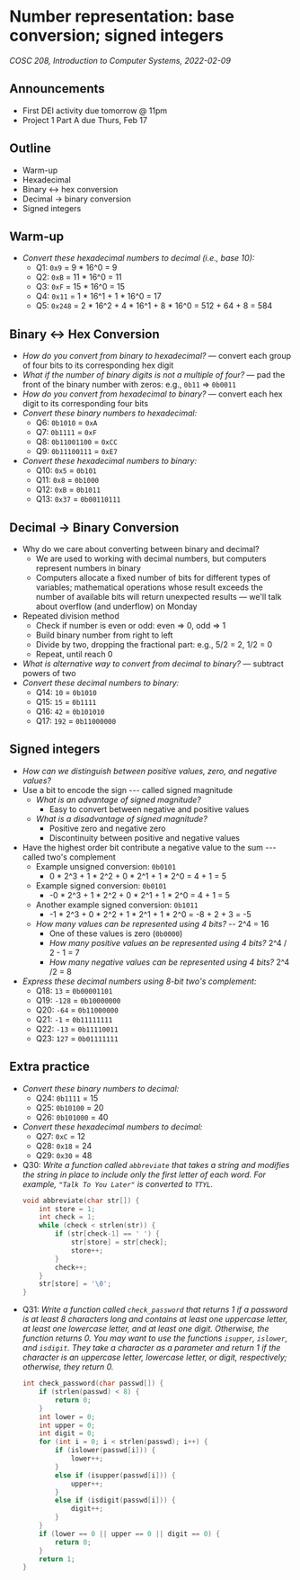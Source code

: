 # Number representation: base conversion; signed integers
_COSC 208, Introduction to Computer Systems, 2022-02-09_

## Announcements
* First DEI activity due tomorrow @ 11pm
* Project 1 Part A due Thurs, Feb 17

## Outline
* Warm-up
* Hexadecimal
* Binary <-> hex conversion
* Decimal -> binary conversion
* Signed integers

## Warm-up
* _Convert these hexadecimal numbers to decimal (i.e., base 10):_
    * Q1: `0x9` = 9 * 16^0 = 9
    * Q2: `0xB` = 11 * 16^0 = 11
    * Q3: `0xF` = 15 * 16^0 = 15
    * Q4: `0x11` = 1 * 16^1 + 1 * 16^0 = 17
    * Q5: `0x248` = 2 * 16^2 + 4 * 16^1 + 8 * 16^0 = 512 + 64 + 8 = 584

## Binary <-> Hex Conversion
* _How do you convert from binary to hexadecimal?_ — convert each group of four bits to its corresponding hex digit
* _What if the number of binary digits is not a multiple of four?_ — pad the front of the binary number with zeros: e.g., `0b11` => `0b0011`
* _How do you convert from hexadecimal to binary?_ — convert each hex digit to its corresponding four bits
* _Convert these binary numbers to hexadecimal:_ 
    * Q6: `0b1010` = `0xA`
    * Q7: `0b1111` = `0xF`
    * Q8: `0b11001100` = `0xCC`
    * Q9: `0b11100111` = `0xE7`
* _Convert these hexadecimal numbers to binary:_
    * Q10: `0x5` = `0b101`
    * Q11: `0x8` = `0b1000`
    * Q12: `0xB` = `0b1011`
    * Q13: `0x37` = `0b00110111`

## Decimal -> Binary Conversion
* Why do we care about converting between binary and decimal?
    * We are used to working with decimal numbers, but computers represent numbers in binary 
    * Computers allocate a fixed number of bits for different types of variables; mathematical operations whose result exceeds the number of available bits will return unexpected results — we'll talk about overflow (and underflow) on Monday
* Repeated division method
    * Check if number is even or odd: even => 0, odd => 1
    * Build binary number from right to left
    * Divide by two, dropping the fractional part: e.g., 5/2 = 2, 1/2 = 0
    * Repeat, until reach 0
* _What is alternative way to convert from decimal to binary?_ — subtract powers of two
* _Convert these decimal numbers to binary:_
    * Q14: `10` = `0b1010`
    * Q15: `15` = `0b1111`
    * Q16: `42` = `0b101010`
    * Q17: `192` = `0b11000000`

## Signed integers
* _How can we distinguish between positive values, zero, and negative values?_
* Use a bit to encode the sign --- called signed magnitude
    * _What is an advantage of signed magnitude?_
        * Easy to convert between negative and positive values
    * _What is a disadvantage of signed magnitude?_
        * Positive zero and negative zero
        * Discontinuity between positive and negative values
* Have the highest order bit contribute a negative value to the sum --- called two's complement
    * Example unsigned conversion: `0b0101`
        * 0 * 2^3 + 1 * 2^2 + 0 * 2^1 + 1 * 2^0 = 4 + 1 = 5
    * Example signed conversion: `0b0101`
        * -0 * 2^3 + 1 * 2^2 + 0 * 2^1 + 1 * 2^0 = 4 + 1 = 5
    * Another example signed conversion: `0b1011`
        * -1 * 2^3 + 0 * 2^2 + 1 * 2^1 + 1 * 2^0 = -8 + 2 + 3 = -5
    * _How many values can be represented using 4 bits?_ -- 2^4 = 16
        * One of these values is zero (`0b0000`)
        * _How many positive values an be represented using 4 bits?_ 2^4 / 2 - 1 = 7
        * _How many negative values can be represented using 4 bits?_ 2^4 /2 = 8
* _Express these decimal numbers using 8-bit two's complement:_
    * Q18: `13` = `0b00001101`
    * Q19: `-128` = `0b10000000`
    * Q20: `-64` = `0b11000000`
    * Q21: `-1` = `0b11111111`
    * Q22: `-13` = `0b11110011`
    * Q23: `127` = `0b01111111`

## Extra practice
* _Convert these binary numbers to decimal:_
    * Q24: `0b1111` = 15
    * Q25: `0b10100` = 20
    * Q26: `0b101000` = 40
* _Convert these hexadecimal numbers to decimal:_
    * Q27: `0xC` = 12
    * Q28: `0x18` = 24
    * Q29: `0x30` = 48
* Q30: _Write a function called `abbreviate` that takes a string and modifies the string in place to include only the first letter of each word. For example, `"Talk To You Later"` is converted to `TTYL`._
    ```C
    void abbreviate(char str[]) {
        int store = 1;
        int check = 1;
        while (check < strlen(str)) {
            if (str[check-1] == ' ') {
                str[store] = str[check];
                store++;
            }
            check++;
        }
        str[store] = '\0';
    }
    ```
* Q31: _Write a function called `check_password` that returns 1 if a password is at least 8 characters long and contains at least one uppercase letter, at least one lowercase letter, and at least one digit. Otherwise, the function returns 0. You may want to use the functions `isupper`, `islower`, and `isdigit`. They take a character as a parameter and return 1 if the character is an uppercase letter, lowercase letter, or digit, respectively; otherwise, they return 0._
    ```C
    int check_password(char passwd[]) {
        if (strlen(passwd) < 8) {
            return 0;
        }
        int lower = 0;
        int upper = 0;
        int digit = 0;
        for (int i = 0; i < strlen(passwd); i++) {
            if (islower(passwd[i])) {
                lower++;
            }
            else if (isupper(passwd[i])) {
                upper++;
            }
            else if (isdigit(passwd[i])) {
                digit++;
            }
        }
        if (lower == 0 || upper == 0 || digit == 0) {
            return 0;
        }
        return 1;
    }
    ```